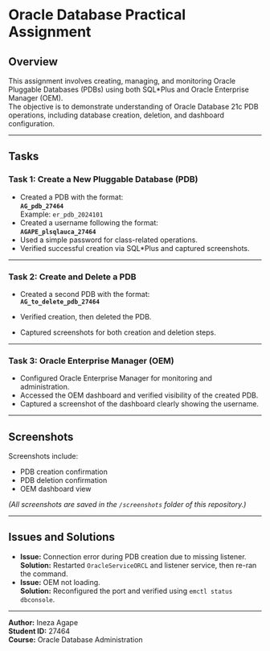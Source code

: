# Oracle Database Practical Assignment

## Overview
This assignment involves creating, managing, and monitoring Oracle Pluggable Databases (PDBs) using both SQL*Plus and Oracle Enterprise Manager (OEM).  
The objective is to demonstrate understanding of Oracle Database 21c PDB operations, including database creation, deletion, and dashboard configuration.

---

## Tasks

### **Task 1: Create a New Pluggable Database (PDB)**
- Created a PDB with the format:  
  **`AG_pdb_27464`**  
  Example: `er_pdb_2024101`
- Created a username following the format:  
  **`AGAPE_plsqlauca_27464`**
- Used a simple password for class-related operations.
- Verified successful creation via SQL*Plus and captured screenshots.

---

### **Task 2: Create and Delete a PDB**
- Created a second PDB with the format:  
  **`AG_to_delete_pdb_27464`**  
  
- Verified creation, then deleted the PDB.
- Captured screenshots for both creation and deletion steps.

---

### **Task 3: Oracle Enterprise Manager (OEM)**
- Configured Oracle Enterprise Manager for monitoring and administration.
- Accessed the OEM dashboard and verified visibility of the created PDB.
- Captured a screenshot of the dashboard clearly showing the username.

---

## Screenshots
Screenshots include:
- PDB creation confirmation  
- PDB deletion confirmation  
- OEM dashboard view

*(All screenshots are saved in the `/screenshots` folder of this repository.)*

---

## Issues and Solutions
- **Issue:** Connection error during PDB creation due to missing listener.  
  **Solution:** Restarted `OracleServiceORCL` and listener service, then re-ran the command.
- **Issue:** OEM not loading.  
  **Solution:** Reconfigured the port and verified using `emctl status dbconsole`.

---
**Author:** Ineza Agape  
**Student ID:** 27464  
**Course:** Oracle Database Administration  
